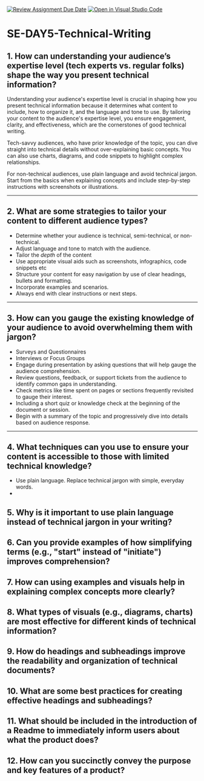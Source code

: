 [![Review Assignment Due Date](https://classroom.github.com/assets/deadline-readme-button-22041afd0340ce965d47ae6ef1cefeee28c7c493a6346c4f15d667ab976d596c.svg)](https://classroom.github.com/a/zsAR-pyY)
[![Open in Visual Studio Code](https://classroom.github.com/assets/open-in-vscode-2e0aaae1b6195c2367325f4f02e2d04e9abb55f0b24a779b69b11b9e10269abc.svg)](https://classroom.github.com/online_ide?assignment_repo_id=17254310&assignment_repo_type=AssignmentRepo)
# SE-DAY5-Technical-Writing

## 1. How can understanding your audience’s expertise level (tech experts vs. regular folks) shape the way you present technical information?

Understanding your audience's expertise level is crucial in shaping how you present technical information because it determines what content to include, how to organize it, and the language and tone to use. By tailoring your content to the audience's expertise level, you ensure engagement, clarity, and effectiveness, which are the cornerstones of good technical writing.

Tech-savvy audiences, who have prior knowledge of the topic, you can dive straight into technical details without over-explaining basic concepts. You can also use charts, diagrams, and code snippets to highlight complex relationships.

For non-technical audiences, use plain language and avoid technical jargon. Start from the basics when explaining concepts and include step-by-step instructions with screenshots or illustrations.

---

## 2. What are some strategies to tailor your content to different audience types?

- Determine whether your audience is technical, semi-technical, or non-technical.
- Adjust language and tone to match with the audience.
- Tailor the *depth* of the content
- Use appropriate visual aids such as screenshots, infographics, code snippets etc
- Structure your content for easy navigation by use of clear headings, bullets and formatting.
- Incorporate examples and scenarios.
- Always end with clear instructions or next steps.

---

## 3. How can you gauge the existing knowledge of your audience to avoid overwhelming them with jargon?

- Surveys and Questionnaires
- Interviews or Focus Groups
- Engage during presentation by asking questions that will help gauge the audience comprehension.
- Review questions, feedback, or support tickets from the audience to identify common gaps in understanding.
- Check metrics like time spent on pages or sections frequently revisited to gauge their interest.
- Including a short quiz or knowledge check at the beginning of the document or session.
- Begin with a summary of the topic and progressively dive into details based on audience response.

---

## 4. What techniques can you use to ensure your content is accessible to those with limited technical knowledge?

- Use plain language. Replace technical jargon with simple, everyday words.
- 
## 5. Why is it important to use plain language instead of technical jargon in your writing?

## 6. Can you provide examples of how simplifying terms (e.g., "start" instead of "initiate") improves comprehension?

## 7. How can using examples and visuals help in explaining complex concepts more clearly?

## 8. What types of visuals (e.g., diagrams, charts) are most effective for different kinds of technical information?

## 9. How do headings and subheadings improve the readability and organization of technical documents?

## 10. What are some best practices for creating effective headings and subheadings?

## 11. What should be included in the introduction of a Readme to immediately inform users about what the product does?

## 12. How can you succinctly convey the purpose and key features of a product?
